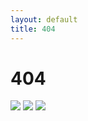 ```yaml
---
layout: default
title: 404
---
```


# 404

<img src="https://github.com/virendrasinghrp/blog/tree/master/assets/images/oreilly-404.png" />

<img src="../assets/images/oreilly-404.png" />

<img src="{{site.baseurl}}/assets/images/oreilly-404.png" />
